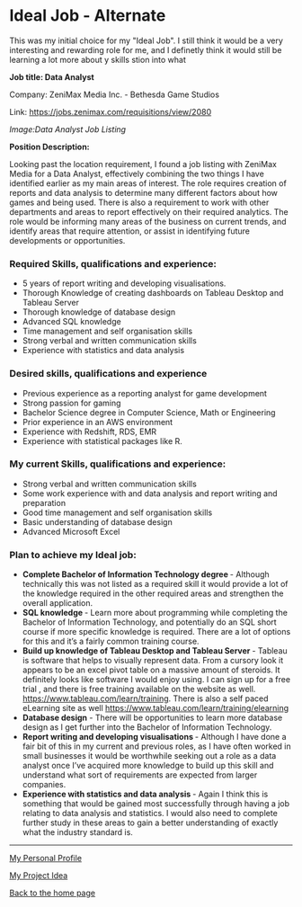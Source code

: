 # Ideal Job - Alternate

This was my initial choice for my "Ideal Job".  I still think it would be a very interesting and rewarding role for me, and I definetly think it would still be learning a lot more about y skills stion into what

<b>Job title: Data Analyst</b>

Company: ZeniMax Media Inc. - Bethesda Game Studios

Link: https://jobs.zenimax.com/requisitions/view/2080

<i>Image:Data Analyst Job Listing</i>
  
<b>Position Description:</b>

Looking past the location requirement, I found a job listing with ZeniMax Media for a Data Analyst, effectively combining the two things I have identified earlier as my main areas of interest.  The role requires creation of reports and data analysis to determine many different factors about how games and being used.  There is also a requirement to work with other departments and areas to report effectively on their required analytics.  The role would be informing many areas of the business on current trends, and identify areas that require attention, or assist in identifying future developments or opportunities.

### Required Skills, qualifications and experience:
- 5 years of report writing and developing visualisations.  
- Thorough Knowledge of creating dashboards on Tableau Desktop and Tableau Server
- Thorough knowledge of database design
- Advanced SQL knowledge
- Time management and self organisation skills
- Strong verbal and written communication skills 
- Experience with statistics and data analysis

### Desired skills, qualifications and experience
- Previous experience as a reporting analyst for game development 
- Strong passion for gaming
- Bachelor Science degree in Computer Science, Math or Engineering
- Prior experience in an AWS environment
- Experience with Redshift, RDS, EMR
- Experience with statistical packages like R.

### My current Skills, qualifications and experience:
- Strong verbal and written communication skills 
- Some work experience with and data analysis and report writing and preparation
- Good time management and self organisation skills
- Basic understanding of database design
- Advanced Microsoft Excel

### Plan to achieve my Ideal job:

- <b>Complete Bachelor of Information Technology degree </b>- Although technically this was not listed as a required skill it would provide a lot of the knowledge required in the other required areas and strengthen the overall application.   
- <b>SQL knowledge </b>-  Learn more about programming while completing the Bachelor of Information Technology, and potentially do an SQL short course if more specific knowledge is required.  There are a lot of options for this and it’s a fairly common training course.
- <b>Build up knowledge of Tableau Desktop and Tableau Server </b>- Tableau is software that helps to visually represent data.  From a cursory look it appears to be an excel pivot table on a massive amount of steroids.  It definitely looks like software I would enjoy using.  I can sign up for a free trial , and there is free training available on the website as well.    https://www.tableau.com/learn/training.  There is also a self paced eLearning site as well https://www.tableau.com/learn/training/elearning 
- <b>Database design</b> - There will be opportunities to learn more database design as I get further into the Bachelor of Information Technology.  
- <b>Report writing and developing visualisations </b>- Although I have done a fair bit of this in my current and previous roles, as I have often worked in small businesses it would be worthwhile seeking out a role as a data analyst once I’ve acquired more knowledge  to build up this skill and understand what sort of requirements are expected from larger companies.
- <b>Experience with statistics and data analysis </b>- Again I think this is something that would be gained most successfully through having a job relating to data analysis and statistics.  I would also need to complete further study in these areas to gain a better understanding of exactly what the industry standard is.   

<hr>

<p><a href="https://leevdb.github.io/Lee-van-den-Blink/profile">My Personal Profile</a></p>
<p><a href="https://leevdb.github.io/Lee-van-den-Blink/Project">My Project Idea</a></p>
<p><a href="https://leevdb.github.io/Lee-van-den-Blink/">Back to the home page</a></p>
